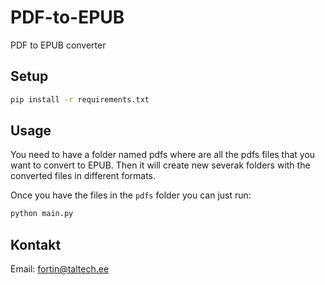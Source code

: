 # PDF-to-EPUB
PDF to EPUB converter

## Setup
```bash
pip install -r requirements.txt
```

## Usage
You need to have a folder named pdfs where are all the pdfs files that you want to convert to EPUB. Then it will create new severak folders with the converted files in different formats.

Once you have the files in the ```pdfs``` folder you can just run: 

```bash
python main.py
```

## Kontakt
Email: <fortin@taltech.ee>
